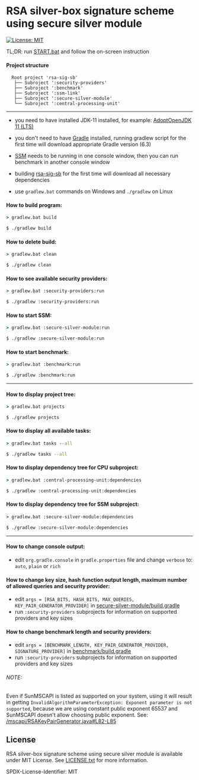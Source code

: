 # RSA silver-box signature scheme using secure silver module

[![License: MIT](https://img.shields.io/badge/License-MIT-blue.svg)](https://opensource.org/licenses/MIT)

TL;DR: run [START.bat](https://github.com/MiltenPlescott/rsa-sig-sb/blob/master/START.bat) and follow the on-screen instruction

#### Project structure
```
  Root project 'rsa-sig-sb'
   ├── Subroject ':security-providers'
   ├── Subroject ':benchmark'
   ├── Subroject ':ssm-link'
   ├── Subroject ':secure-silver-module'
   └── Subroject ':central-processing-unit'
```

-------------------------------------------

- you need to have installed JDK-11 installed, for example: [AdoptOpenJDK 11 (LTS)](https://adoptopenjdk.net/releases.html?variant=openjdk11&jvmVariant=hotspot)

- you don't need to have [Gradle](https://gradle.org/) installed, running gradlew script for the first time will download appropriate Gradle version (6.3)

- [SSM](secure-silver-module) needs to be running in one console window, then you can run benchmark in another console window

- building [rsa-sig-sb](https://github.com/MiltenPlescott/rsa-sig-sb) for the first time will download all necessary dependencies

- use `gradlew.bat` commands on Windows and `./gradlew` on Linux

#### How to build program:
```bat
> gradlew.bat build
```
```sh
$ ./gradlew build
```

#### How to delete build:
```bat
> gradlew.bat clean
```
```sh
$ ./gradlew clean
```

#### How to see available security providers:
```bat
> gradlew.bat :security-providers:run
```
```sh
$ ./gradlew :security-providers:run
```

#### How to start SSM:
```bat
> gradlew.bat :secure-silver-module:run
```
```sh
$ ./gradlew :secure-silver-module:run
```

#### How to start benchmark:
```bat
> gradlew.bat :benchmark:run
```
```sh
$ ./gradlew :benchmark:run
```

-------------------------------------------

#### How to display project tree:
```bat
> gradlew.bat projects
```
```sh
$ ./gradlew projects
```

#### How to display all available tasks:
```bat
> gradlew.bat tasks --all
```
```sh
$ ./gradlew tasks --all
```

#### How to display dependency tree for CPU subproject:
```bat
> gradlew.bat :central-processing-unit:dependencies
```
```sh
$ ./gradlew :central-processing-unit:dependencies
```

#### How to display dependency tree for SSM subproject:
```bat
> gradlew.bat :secure-silver-module:dependencies
```
```sh
$ ./gradlew :secure-silver-module:dependencies
```

-------------------------------------------

#### How to change console output:
- edit `org.gradle.console` in `gradle.properties` file and change `verbose` to: `auto`, `plain` or `rich`

#### How to change key size, hash function output length, maximum number of allowed queries and security provider:
- edit `args = [RSA_BITS, HASH_BITS, MAX_QUERIES, KEY_PAIR_GENERATOR_PROVIDER]` in [secure-silver-module/build.gradle](secure-silver-module/build.gradle)
- run `:security-providers` subprojects for information on supported providers and key sizes

#### How to change benchmark length and security providers:
- edit `args = [BENCHMARK_LENGTH, KEY_PAIR_GENERATOR_PROVIDER, SIGNATURE_PROVIDER]` in [benchmark/build.gradle](benchmark/build.gradle)
- run `:security-providers` subprojects for information on supported providers and key sizes

###### NOTE:
Even if SunMSCAPI is listed as supported on your system, using it will result in getting `InvalidAlgorithmParameterException: Exponent parameter is not supported`, because we are using constant public exponent 65537 and SunMSCAPI doesn't allow choosing public exponent.
See: [/mscapi/RSAKeyPairGenerator.java#L82-L85](https://github.com/AdoptOpenJDK/openjdk-jdk11/blob/master/src/jdk.crypto.mscapi/windows/classes/sun/security/mscapi/RSAKeyPairGenerator.java#L82-L85)

## License

RSA silver-box signature scheme using secure silver module is available under MIT License. See [LICENSE.txt](LICENSE.txt) for more information.

SPDX-License-Identifier: MIT

